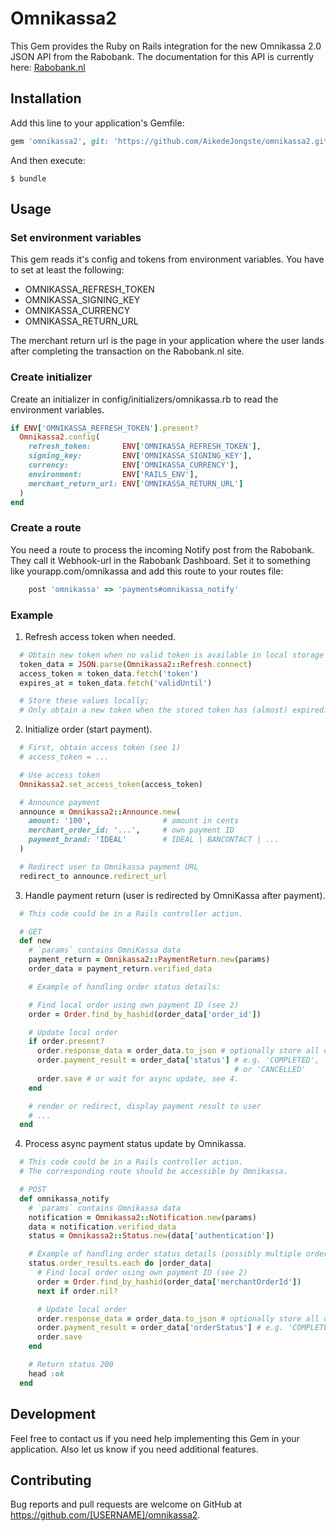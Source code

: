 # Omnikassa2

This Gem provides the Ruby on Rails integration for the new Omnikassa 2.0 JSON API from the
Rabobank. The documentation for this API is currently here:
[Rabobank.nl](https://www.rabobank.nl/images/handleiding-merchant-shop_29920545.pdf)


## Installation

Add this line to your application's Gemfile:

```ruby
gem 'omnikassa2', git: 'https://github.com/AikedeJongste/omnikassa2.git', branch: 'master'
```

And then execute:

    $ bundle


## Usage

### Set environment variables

This gem reads it's config and tokens from environment variables. You have to
set at least the following:

* OMNIKASSA_REFRESH_TOKEN
* OMNIKASSA_SIGNING_KEY
* OMNIKASSA_CURRENCY
* OMNIKASSA_RETURN_URL

The merchant return url is the page in your application where the user lands
after completing the transaction on the Rabobank.nl site.

### Create initializer

Create an initializer in config/initializers/omnikassa.rb to read the
environment variables.

```ruby
if ENV['OMNIKASSA_REFRESH_TOKEN'].present?
  Omnikassa2.config(
    refresh_token:       ENV['OMNIKASSA_REFRESH_TOKEN'],
    signing_key:         ENV['OMNIKASSA_SIGNING_KEY'],
    currency:            ENV['OMNIKASSA_CURRENCY'],
    environment:         ENV['RAILS_ENV'],
    merchant_return_url: ENV['OMNIKASSA_RETURN_URL']
  )
end
````

### Create a route

You need a route to process the incoming Notify post from the Rabobank. They
call it Webhook-url in the Rabobank Dashboard. Set it to something like
yourapp.com/omnikassa and add this route to your routes file:

```ruby
    post 'omnikassa' => 'payments#omnikassa_notify'
```

### Example

1. Refresh access token when needed.

```ruby
  # Obtain new token when no valid token is available in local storage (e.g. db, disk, cache).
  token_data = JSON.parse(Omnikassa2::Refresh.connect)
  access_token = token_data.fetch('token')
  expires_at = token_data.fetch('validUntil')

  # Store these values locally;
  # Only obtain a new token when the stored token has (almost) expired.
```

2. Initialize order (start payment).

```ruby
  # First, obtain access token (see 1)
  # access_token = ...

  # Use access token
  Omnikassa2.set_access_token(access_token)

  # Announce payment
  announce = Omnikassa2::Announce.new(
    amount: '100',                # amount in cents
    merchant_order_id: '...',     # own payment ID
    payment_brand: 'IDEAL'        # IDEAL | BANCONTACT | ...
  )

  # Redirect user to Omnikassa payment URL
  redirect_to announce.redirect_url
```

3. Handle payment return (user is redirected by OmniKassa after payment).

```ruby
  # This code could be in a Rails controller action.

  # GET
  def new
    # `params` contains OmniKassa data
    payment_return = Omnikassa2::PaymentReturn.new(params)
    order_data = payment_return.verified_data

    # Example of handling order status details:

    # Find local order using own payment ID (see 2)
    order = Order.find_by_hashid(order_data['order_id'])

    # Update local order
    if order.present?
      order.response_data = order_data.to_json # optionally store all details with order
      order.payment_result = order_data['status'] # e.g. 'COMPLETED', 'IN_PROGRESS', 'EXPIRED'
                                                  # or 'CANCELLED'
      order.save # or wait for async update, see 4.
    end

    # render or redirect, display payment result to user
    # ...
  end
```

4. Process async payment status update by Omnikassa.

```ruby
  # This code could be in a Rails controller action.
  # The corresponding route should be accessible by Omnikassa.

  # POST
  def omnikassa_notify
    # `params` contains Omnikassa data
    notification = Omnikassa2::Notification.new(params)
    data = notification.verified_data
    status = Omnikassa2::Status.new(data['authentication'])

    # Example of handling order status details (possibly multiple orders):
    status.order_results.each do |order_data|
      # Find local order using own payment ID (see 2)
      order = Order.find_by_hashid(order_data['merchantOrderId'])
      next if order.nil?

      # Update local order
      order.response_data = order_data.to_json # optionally store all details with order
      order.payment_result = order_data['orderStatus'] # e.g. 'COMPLETED'
      order.save
    end

    # Return status 200
    head :ok
  end
```

## Development

Feel free to contact us if you need help implementing this Gem in your
application. Also let us know if you need additional features.

## Contributing

Bug reports and pull requests are welcome on GitHub at https://github.com/[USERNAME]/omnikassa2.

